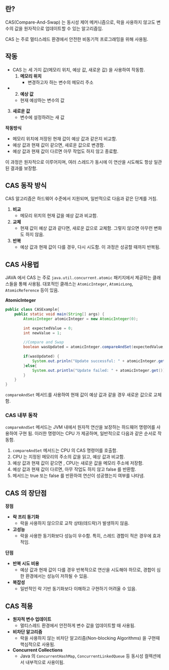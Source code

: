 
## 란?

CAS(Compare-And-Swap) 는 동시성 제어 메커니즘으로, 락을 사용하지 않고도 변수의 값을 원자적으로 업데이트할 수 있는 알고리즘임.

CAS 는 주로 멀티스레드 환경에서 안전한 비동기적 프로그래밍을 위해 사용됨.

## 작동

* CAS 는 세 가지 값(메모리 위치, 예상 값, 새로운 값) 을 사용하여 작동함.
	1. **메모리 위치**
		* 변경하고자 하는 변수의 메모리 주소
* 2. **예상 값**
	* 현재 예상하는 변수의 값
3. **새로운 값**
	* 변수에 설정하려는 새 값

**작동방식**
* 메모리 위치에 저장된 현재 값이 예상 값과 같은지 비교함.
* 예상 값과 현재 값이 같으면, 새로운 값으로 변경함.
* 예상 값과 현재 값이 다르면 아무 작업도 하지 않고 종료함.

이 과정은 원자적으로 이루어지며, 여러 스레드가 동시에 이 연산을 시도해도 항상 일관된 결과를 보장함.


## CAS 동작 방식

CAS 알고리즘은 하드웨어 수준에서 지원되며, 일반적으로 다음과 같은 단계를 거침.

1. **비교**
	* 메모리 위치의 현재 값을 예상 값과 비교함.
2. **교체**
	* 현재 값이 예상 값과 같다면, 새로운 값으로 교체함. 그렇지 않으면 아무런 변화도 하지 않음.
3. **반복**
	* 예상 값과 현재 값이 다를 경우, 다시 시도함. 이 과정은 성공할 때까지 반복됨.



## CAS 사용법

JAVA 에서 CAS 는 주로 `java.util.concurrent.atomic` 패키지에서 제공하는 클래스들을 통해 사용됨. 대포적인 클래스는 `AtomicInteger`, `AtomicLong`, `AtomicReference` 등이 있음.

**AtomicInteger**

```java
public class CASExample{
	public static void main(String[] args) {
		AtomicInteger atomicInteger = new AtomicInteger(0);
		
		int expectedValue = 0;
		int newValue = 1;
		
		//Compare and Swap
		boolean wasUpdated = atomicInteger.compareAndSet(expectedValue, newValue);
		
		if(wasUpdated) {
			System.out.prinln("Update successful: " + atomicInteger.get());
		}else{
			System.out.println("Update failed: " + atomicInteger.get());
		}
	}
}
```

`compareAndSet` 메서드를 사용하여 현재 값이 예상 값과 같을 경우 새로운 값으로 교체함.


### CAS 내부 동작

`compareAndSet` 메서드는 JVM 내에서 원자적 연산을 보장하는 하드웨어 명령어를 사용하여 구현 됨. 이러한 명령어는 CPU 가 제공하며, 일반적으로 다음과 같은 순서로 작동함.


1. `compareAndSet` 메서드는 CPU 의 CAS 명령어를 호출함.
2. CPU 는 지정된 메모리의 주소의 값을 읽고, 예상 값과 비교함.
3. 예상 값과 현재 값이 같으면 , CPU는 새로운 값을 메모리 주소에 저장함.
4. 예상 값과 현재 값이 다르면, 아무 작업도 하지 않고 false 를 반환함.
5. 메서드는 true 또는 false 를 반환하여 연산이 성공했는지 여부를 나타냄.


## CAS 의 장단점

**장점**
* **락 프리 동기화**
	* 락을 사용하지 않으므로 교착 상태(데드락)가 발생하지 않음.
* **고성능**
	* 락을 사용한 동기화보다 성능이 우수함. 특히, 스레드 경합이 적은 경우에 효과적임.

**단점**
* **반복 시도 비용**
	* 예상 값과 현재 값이 다를 경우 반복적으로 연산을 시도해야 하므로, 경합이 심한 환경에서는 성능이 저하될 수 있음.
* **복잡성**
	* 일반적인 락 기반 동기화보다 이해하고 구현하기 어려울 수 있음.

## CAS 적용

* **원자적 변수 업데이트**
	* 멀티스레드 환경에서 안전하게 변수 값을 업데이트할 때 사용됨.
* **비차단 알고리즘**
	* 락을 사용하지 않는 비차단 알고리즘(Non-blocking Algorithms) 을 구현때 핵심적으로 사용됨.
* **Concurrent Collections**
	* Java 의 `ConcurrentHashMap`, `ConcurrentLinkedQueue` 등 동시성 컬렉션에서 내부적으로 사용이됨.
